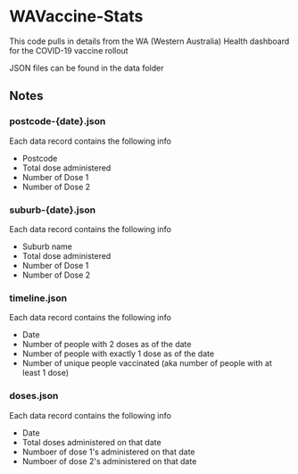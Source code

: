 # WAVaccine-Stats

This code pulls in details from the WA (Western Australia) Health dashboard for the COVID-19 vaccine rollout

JSON files can be found in the data folder

## Notes

### postcode-{date}.json

Each data record contains the following info
- Postcode
- Total dose administered
- Number of Dose 1
- Number of Dose 2

### suburb-{date}.json

Each data record contains the following info
- Suburb name
- Total dose administered
- Number of Dose 1
- Number of Dose 2

### timeline.json

Each data record contains the following info
- Date 
- Number of people with 2 doses as of the date
- Number of people with exactly 1 dose as of the date
- Number of unique people vaccinated (aka number of people with at least 1 dose)

### doses.json

Each data record contains the following info
- Date 
- Total doses administered on that date
- Numboer of dose 1's administered on that date
- Numboer of dose 2's administered on that date
